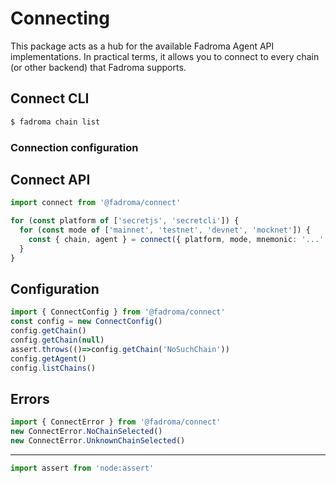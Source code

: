 # Connecting

This package acts as a hub for the available Fadroma Agent API implementations.
In practical terms, it allows you to connect to every chain (or other backend)
that Fadroma supports.

## Connect CLI

```sh
$ fadroma chain list
```

### Connection configuration

## Connect API

```typescript
import connect from '@fadroma/connect'

for (const platform of ['secretjs', 'secretcli']) {
  for (const mode of ['mainnet', 'testnet', 'devnet', 'mocknet']) {
    const { chain, agent } = connect({ platform, mode, mnemonic: '...' })
  }
}
```

## Configuration

```typescript
import { ConnectConfig } from '@fadroma/connect'
const config = new ConnectConfig()
config.getChain()
config.getChain(null)
assert.throws(()=>config.getChain('NoSuchChain'))
config.getAgent()
config.listChains()
```

## Errors

```typescript
import { ConnectError } from '@fadroma/connect'
new ConnectError.NoChainSelected()
new ConnectError.UnknownChainSelected()
```

---

```typescript
import assert from 'node:assert'
```
